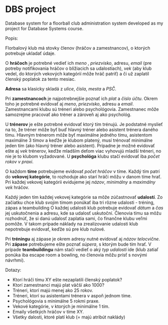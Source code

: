 
# DBS project

Database system for a floorball club administration system developed as my project for Database Systems course.


Popis:

Florbalový klub má stovky členov (hráčov a zamestnancov), o ktorých potrebuje ukladať údaje.

O **hráčoch** je potrebné vedieť ich *meno* , *priezvisko*, adresu, *email* (pre potreby notifikovania hráčov o blížiacich sa udalostiach), *vek* (aby klub vedel, do ktorých vekových kategórií môže hráč patriť) a či už zaplatil členský poplatok za tento mesiac.

**Adresa** sa klasicky skladá z *ulice*, *čísla*, *mesta* a *PSČ*.

Pri **zamestnancoch** je najpotrebnejšie poznať ich *plat* a *číslo účtu*. Okrem toho je potrebné evidovať aj *meno*, *priezvisko*, adresu a *email*. Zamestnancami klubu sú tréneri alebo psychológovia. Zamestnanec môže samozrejme pracovať ako tréner a zároveň aj ako psychológ.

U **trénerov** je ešte potrebné evidovať ktorý tím trénujú. Je podstatné myslieť na to, že tréner môže byť buď hlavný tréner alebo asistent trénera daného tímu. Hlavným trénerom môže byť maximálne jedného tímu, asistentom maximálne 3 tímov a keďže je klubom platený, musí trénovať minimálne jeden tím (ako hlavný tréner alebo asistent). Prípadne je možné evidovať ešte aj *vek* trénerov, keďže mladším deťom viac vyhovujú mladší tréneri, no nie je to klubom vyžadované. U **psychológa** klubu stačí evidovať iba *počet rokov v praxi*.

O každom **tíme** potrebujeme evidovať *počet hráčov* v tíme. Každý tím patrí do **vekovej kategórie**, to rozhoduje ako starí hráči môžu v danom tíme hrať. Pri každej vekovej kategórii evidujeme jej *názov*, *minimálny* a *maximálny vek* hráčov.

Každý jeden tím každej vekovej kategórie sa môže zúčastnovať **udalostí**. Zo začiatku chce klub svojim tímom ponúkať iba tri rôzne udalosti - tréning, zápas a teambuilding O každej udalosti klub potrebuje evidovať *dátum* a *čas* jej uskutočnenia a adresu, kde sa udalosť uskutoční. Členovia tímu sa môžu rozhodnúť, že si danú udalosť zaplatia sami, čo finančne klubu veľmi pomôže. V takom prípade náklady na zrealizovanie udalosti klub nepotrebuje evidovať, keďže sú pre klub nulové.

Pri **tréningu** aj zápase je okrem adresy nutné evidovať aj *názov telocvične*. Pri **zápase** potrebujeme ešte poznať *súpera*, s ktorým bude tím hrať. V prípade **teambuildingu** nám stačí vedieť o aký *typ udalosti* ide (klub zatiaľ ponúka iba escape room a bowling, no členovia môžu prísť s novými návrhmi).


Dotazy:

- Ktorí hráči tímu XY ešte nezaplatili členský poplatok?
- Ktorí zamestnanci majú plat väčší ako 1000?
- Tréneri, ktorí majú menej ako 25 rokov.
- Tréneri, ktorí su asistentami trénera v aspoň jednom tíme.
- Psychológovia s minimálne 5 rokmi praxe.
- Vekové kategórie, v ktorých je minimálne 1 tím.
- Emaily všetkých hráčov v tíme XY.
- Všetky dalosti, ktoré platí klub (= majú atribút naklády)


